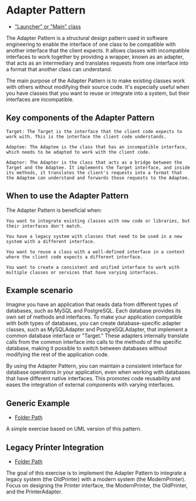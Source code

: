 # Adapter Pattern

- ["Launcher" or "Main" class](./src/main/java/it/gb/AdapterPattern.java)

The Adapter Pattern is a structural design pattern used in software engineering to enable the interface of one class to be compatible with another interface that the client expects. It allows classes with incompatible interfaces to work together by providing a wrapper, known as an adapter, that acts as an intermediary and translates requests from one interface into a format that another class can understand.

The main purpose of the Adapter Pattern is to make existing classes work with others without modifying their source code. It's especially useful when you have classes that you want to reuse or integrate into a system, but their interfaces are incompatible.

## Key components of the Adapter Pattern

    Target: The Target is the interface that the client code expects to work with. This is the interface the client code understands.

    Adaptee: The Adaptee is the class that has an incompatible interface, which needs to be adapted to work with the client code.

    Adapter: The Adapter is the class that acts as a bridge between the Target and the Adaptee. It implements the Target interface, and inside its methods, it translates the client's requests into a format that the Adaptee can understand and forwards those requests to the Adaptee.

## When to use the Adapter Pattern

The Adapter Pattern is beneficial when:

    You want to integrate existing classes with new code or libraries, but their interfaces don't match.

    You have a legacy system with classes that need to be used in a new system with a different interface.

    You want to reuse a class with a well-defined interface in a context where the client code expects a different interface.

    You want to create a consistent and unified interface to work with multiple classes or services that have varying interfaces.

## Example scenario

Imagine you have an application that reads data from different types of databases, such as MySQL and PostgreSQL. Each database provides its own set of methods and interfaces. To make your application compatible with both types of databases, you can create database-specific adapter classes, such as MySQLAdapter and PostgreSQLAdapter, that implement a common database interface or "Target." These adapters internally translate calls from the common interface into calls to the methods of the specific database, making it possible to switch between databases without modifying the rest of the application code.

By using the Adapter Pattern, you can maintain a consistent interface for database operations in your application, even when working with databases that have different native interfaces. This promotes code reusability and eases the integration of external components with varying interfaces.

## Generic Example

- [Folder Path](./src/main/java/it/gb/generic)

A simple exercise based on UML version of this pattern.

## Legacy Printer Integration

- [Folder Path](./src/main/java/it/gb/legacyPrinterIntegration)

The goal of this exercise is to implement the Adapter Pattern to integrate a legacy system (the OldPrinter) with a modern system (the ModernPrinter). Focus on designing the Printer interface, the ModernPrinter, the OldPrinter, and the PrinterAdapter.
